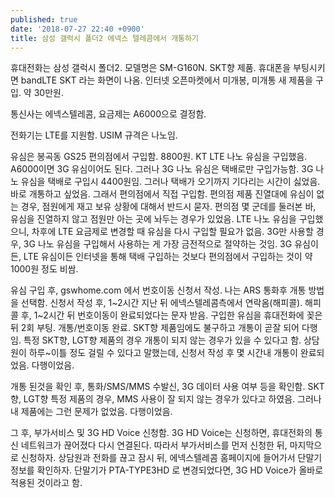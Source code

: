 ```yaml
---
published: true
date: '2018-07-27 22:40 +0900'
title: 삼성 갤럭시 폴더2 에넥스 텔레콤에서 개통하기
---
```

휴대전화는 삼성 갤럭시 폴더2. 모델명은 SM-G160N. SKT향 제품. 휴대폰을 부팅시키면 bandLTE SKT 라는 화면이 나옴. 인터넷 오픈마켓에서 미개봉, 미개통 새 제품을 구입. 약 30만원.

통신사는 에넥스텔레콤, 요금제는 A6000으로 결정함.

전화기는 LTE를 지원함. USIM 규격은 나노임.

유심은 봉곡동 GS25 편의점에서 구입함. 8800원. KT LTE 나노 유심을 구입했음. A6000이면 3G 유심이어도 된다. 그러나 3G 나노 유심은 택배로만 구입가능함. 3G 나노 유심을 택배로 구입시 4400원임. 그러나 택배가 오기까지 기다리는 시간이 싫었음. 바로 개통하고 싶었음. 그래서 편의점에서 직접 구입함. 편의점 제품 진열대에 유심이 없는 경우, 점원에게 재고 보유 상황에 대해서 반드시 묻자. 편의점 몇 군데를 둘러본 바, 유심을 진열하지 않고 점원만 아는 곳에 놔두는 경우가 있었음. LTE 나노 유심을 구입했으니, 차후에 LTE 요금제로 변경할 때 유심을 다시 구입할 필요가 없음. 3G만 사용할 경우, 3G 나노 유심을 구입해서 사용하는 게 가장 금전적으로 절약하는 것임. 3G 유심이든, LTE 유심이든 인터넷을 통해 택배 구입하는 것보다 편의점에서 구입하는 것이 약 1000원 정도 비쌈.

유심 구입 후, gswhome.com 에서 번호이동 신청서 작성. 나는 ARS 통화후 개통 방법을 선택함. 신청서 작성 후, 1~2시간 지난 뒤 에넥스텔레콤측에서 연락옴(해피콜). 해피콜 후, 1~2시간 뒤 번호이동이 완료되었다는 문자 받음. 구입한 유심을 휴대전화에 꽂은 뒤 2회 부팅. 개통/번호이동 완료. SKT향 제품임에도 불구하고 개통이 곧잘 되어 다행임. 특정 SKT향, LGT향 제품의 경우 개통이 되지 않는 경우가 있을 수 있다고 함. 상담원이 하루~이틀 정도 걸릴 수 있다고 말했는데, 신청서 작성 후 몇 시간내 개통이 완료되었음. 다행이었음. 

개통 된것을 확인 후, 통화/SMS/MMS 수발신, 3G 데이터 사용 여부 등을 확인함. SKT향, LGT향 특정 제품의 경우, MMS 사용이 잘 되지 않는 경우가 있다고 하였음. 그러나 내 제품에는 그런 문제가 없었음. 다행이었음.

그 후, 부가서비스 및 3G HD Voice 신청함. 3G HD Voice는 신청하면, 휴대전화의 통신 네트워크가 끊어졌다 다시 연결된다. 따라서 부가서비스를 먼저 신청한 뒤, 마지막으로 신청하자. 상담원과 전화를 끊고 잠시 뒤, 에넥스텔레콤 홈페이지에 들어가서 단말기 정보를 확인하자. 단말기가 PTA-TYPE3HD 로 변경되었다면, 3G HD Voice가 올바로 적용된 것이라고 함.